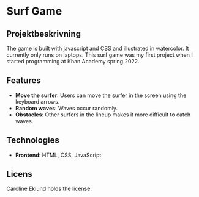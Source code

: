 # Surf Game

## Projektbeskrivning
The game is built with javascript and CSS and illustrated in watercolor. It currently only runs on laptops.
This surf game was my first project when I started programming at Khan Academy spring 2022. 

## Features
- **Move the surfer**: Users can move the surfer in the screen using the keyboard arrows. 
- **Random waves**: Waves occur randomly.
- **Obstacles**: Other surfers in the lineup makes it more difficult to catch waves.

## Technologies
- **Frontend**: HTML, CSS, JavaScript

## Licens
Caroline Eklund holds the license. 
